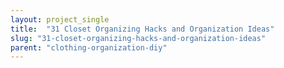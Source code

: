 ```yaml
---
layout: project_single
title:  "31 Closet Organizing Hacks and Organization Ideas"
slug: "31-closet-organizing-hacks-and-organization-ideas"
parent: "clothing-organization-diy"
---
```

 
